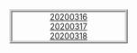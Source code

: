 <style>
    #div1{
        border : 5px ridge lightgray;
        float :left;
        width : 200px;
        text-align : center;
    }
    #div2{
        float : rigth;
    }
</style>
<!-- 목차 -->
<div id ="div1">
<a href ="20200316/summary.md">20200316</a><br>
<a href ="20200317/summary.md">20200317</a><br>
<a href ="20200318/summary.md">20200318</a><br>
</div>
